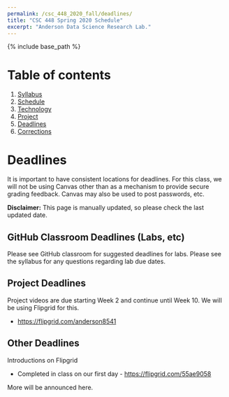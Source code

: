 ```yaml
---
permalink: /csc_448_2020_fall/deadlines/
title: "CSC 448 Spring 2020 Schedule"
excerpt: "Anderson Data Science Research Lab."
---
```


{% include base_path %}

# Table of contents
1. [Syllabus](/csc_448_2020_fall/)
2. [Schedule](/csc_448_2020_fall/schedule/)
3. [Technology](/csc_448_2020_fall/technology/)
4. [Project](/csc_448_2020_fall/project/)
5. [Deadlines](/csc_448_2020_fall/deadlines/)
6. [Corrections](/csc_448_2020_fall/corrections/)

# Deadlines
It is important to have consistent locations for deadlines. For this class, we will
not be using Canvas other than as a mechanism to provide secure grading feedback. Canvas
may also be used to post passwords, etc.

**Disclaimer:** This page is manually updated, so please check the last updated date.

## GitHub Classroom Deadlines (Labs, etc)
Please see GitHub classroom for suggested deadlines for labs. Please see the syllabus for any questions regarding
lab due dates.

## Project Deadlines
Project videos are due starting Week 2 and continue until Week 10. We will be using Flipgrid for this.
* <a href="https://flipgrid.com/anderson8541">https://flipgrid.com/anderson8541</a>

## Other Deadlines
Introductions on Flipgrid
* Completed in class on our first day - https://flipgrid.com/55ae9058

More will be announced here.
